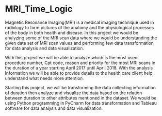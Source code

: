 # MRI_Time_Logic

  Magnetic Resonance Imaging(MRI) is a medical imaging technique used in radiology to
form pictures of the anatomy and the physiological processes of the body in both health and disease.
In this project we would be analyzing some of the MRI scan data where we would be understanding
the given data set of MRI scan values and performing few data transformation for data analysis and
data visualization.

  With this project we will be able to analyze which is the most used procedure number, Cpt
code, reason and priority for the most MRI scans in the duration of a year starting April 2017 until
April 2018. With the analysis information we will be able to provide details to the health care client
help understand what needs more attention.

  Starting this project, we will be transforming the data collecting information of duration then
analyze and visualize the data based on the relation between duration to other attributes mentioned
in the dataset. We would be using Python programming in PyCharm for data transformation and
Tableau software for data analysis and data visualization.
